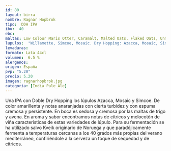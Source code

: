 ```yaml
--- 
id: 80
layout: birra
nombre: Ragnar Hopbrok
tipo:  DDH IPA
ibu:  40
ebc:
maltas: Low Colour Maris Otter, Caramalt, Malted Oats, Flaked Oats, Unmalted Wheat, Flaked Wheat  
lupulos:  "Willamette, Simcoe, Mosaic. Dry Hopping: Azacca, Mosaic, Simcoe"
levaduras: 
formato: Lata 44cl
volumen:  6.5 %
alergenos: 
origen: España
pvp: "5.20"
precio: 5.20
imagen: ragnarhopbrok.jpg
categoria: [India_Pale_Ale]
---
```

Una IPA con Doble Dry Hopping los lúpulos Azacca, Mosaic y Simcoe. De color amarillenta y notas anaranjadas con cierta turbidez y con espuma cremosa y persistente. En boca es sedosa y cremosa por las maltas de trigo y avena. En aroma y sabor encontramos notas de cítricos y melocotón de viña características de estas variedades de lúpulo. Para su fermentación se ha utilizado salvo Kveik originario de Noruega y que paradójicamente fermenta a temperaturas cercanas a los 40 grados más propias del verano mediterráneo, confiriéndole a la cerveza un toque de sequedad y de cítricos. 











